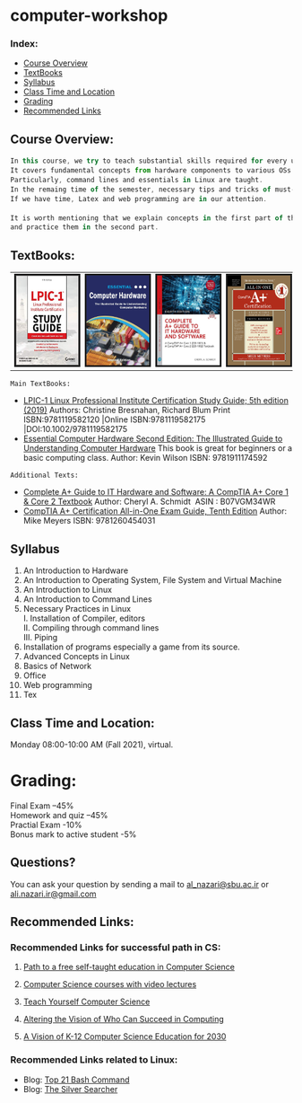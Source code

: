 # computer-workshop

### **Index:**
- [Course Overview](#Course-Overview)
- [TextBooks](#TextBooks)
- [Syllabus](#syllabus)
- [Class Time and Location](#Class-Time-and-Location)
- [Grading](#Grading)
- [Recommended Links](#links)

## <a name="Course-Overview"></a>Course Overview:
```javascript
In this course, we try to teach substantial skills required for every undergraduate student. 
It covers fundamental concepts from hardware components to various OSs and their components.
Particularly, command lines and essentials in Linux are taught. 
In the remaing time of the semester, necessary tips and tricks of must-known tools, such as Office, and web search are considered.
If we have time, Latex and web programming are in our attention.

It is worth mentioning that we explain concepts in the first part of the class 
and practice them in the second part.
```
## <a name="TextBooks"></a>TextBooks:

<table class="tg">
  <tr>
    <td class="tg-0lax"><img src="images/lpic-1.jpg" alt="" border='3' height='160' width='170' /></td>
    <td class="tg-0lax"><img src="images/Essential.jpg" alt="" border='3' height='160' width='170' /></td>
    <td class="tg-0lax"><img src="images/Complete_A.jpg" alt="" border='3' height='160' width='170' /></td>
    <td class="tg-0lax"><img src="images/CompTIA.jpg" alt="" border='3' height='160' width='170' /></td>
  </tr>
</table>

```
Main TextBooks:
```
* [LPIC-1 Linux Professional Institute Certification Study Guide; 5th edition (2019)](https://onlinelibrary.wiley.com/doi/book/10.1002/9781119582175)
  Authors: Christine Bresnahan, Richard Blum
  Print ISBN:9781119582120 |Online ISBN:9781119582175 |DOI:10.1002/9781119582175
* [Essential Computer Hardware Second Edition: The Illustrated Guide to Understanding Computer Hardware](https://www.amazon.com/Essential-Computer-Hardware-Illustrated-Understanding/dp/1911174592)
  This book is great for beginners or a basic computing class.
  Author: Kevin Wilson
  ISBN: 9781911174592

```
Additional Texts:
```
* [Complete A+ Guide to IT Hardware and Software: A CompTIA A+ Core 1 & Core 2 Textbook](https://www.pearson.com/us/higher-education/program/Schmidt-Complete-A-Guide-to-IT-Hardware-and-Software-A-Comp-TIA-A-Core-1-220-1001-Comp-TIA-A-Core-2-220-1002-Textbook-8th-Edition/PGM2170776.html)
  Author: Cheryl A. Schmidt 
  ‏ ASIN  : B07VGM34WR 
* [CompTIA A+ Certification All-in-One Exam Guide, Tenth Edition](https://www.mheducation.com/highered/product/comptia-certification-all-one-exam-guide-tenth-edition-exams-220-1001-220-1002-meyers/9781260454031.html)
  Author:  Mike Meyers 
  ISBN: 9781260454031 
  

 ## <a name='syllabus' />Syllabus
 1. An Introduction to Hardware
 2. An Introduction to Operating System, File System and Virtual Machine
 3. An Introduction to Linux
 4. An Introduction to Command Lines
 5. Necessary Practices in Linux 
      <br/><t/>I. Installation of Compiler, editors 
      <br/><t/>II. Compiling through command lines
      <br/><t/>III. Piping
 6. Installation of programs especially a game from its source.
 7. Advanced Concepts in Linux
 8. Basics of Network
 9. Office
 10. Web programming
 11. Tex


## <a name="Class-Time-and-Location"></a>Class Time and Location:
Monday  08:00-10:00 AM (Fall 2021), virtual. 

# <a name="Grading"></a>Grading:

Final Exam –45% </br>
Homework and quiz –45%  </br>
Practial Exam -10% </br>
Bonus mark to active student -5% </br>

## <a name="Questions"></a>Questions?
You can ask your question by sending a mail to al_nazari@sbu.ac.ir or ali.nazari.ir@gmail.com 

## <a name="links"></a>Recommended Links:
### <a name="recom_edu"></a>Recommended Links for successful path in CS:
1. [Path to a free self-taught education in Computer Science](https://github.com/ossu/computer-science) 
2. [Computer Science courses with video lectures](https://github.com/Developer-Y/cs-video-courses)
3. [Teach Yourself Computer Science](https://teachyourselfcs.com)

4. [Altering the Vision of Who Can Succeed in Computing](http://www.couragion.com/s/AlteringTheVisionOfWhoCanSucceedInComputing-FINAL.pdf)

5. [A Vision of K-12 Computer Science Education for 2030](https://cacm.acm.org/magazines/2020/5/244329-a-vision-of-k-12-computer-science-education-for-2030/fulltext)

### <a name="recom_linux"></a>Recommended Links related to Linux:
  * Blog: [Top 21 Bash Command](https://towardsdatascience.com/rock-the-command-line-52c4b2ea34b7) 
  * Blog: [The Silver Searcher](https://github.com/ggreer/the_silver_searcher)
